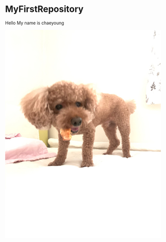 # MyFirstRepository

Hello My name is chaeyoung

<img width="" height="" src="./png/KakaoTalk_20200830_183128677.jpg"></img>

